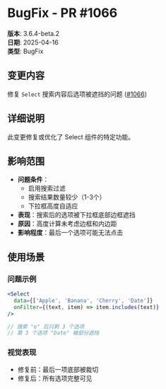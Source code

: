 # BugFix - PR #1066

**版本**: 3.6.4-beta.2  
**日期**: 2025-04-16  
**类型**: BugFix  

## 变更内容

修复 `Select` 搜索内容后选项被遮挡的问题 ([#1066](https://github.com/sheinsight/shineout-next/pull/1066))

## 详细说明

此变更修复或优化了 Select 组件的特定功能。

## 影响范围

- **问题条件**：
  - 启用搜索过滤
  - 搜索结果数量较少（1-3个）
  - 下拉框高度自适应
- **表现**：搜索后的选项被下拉框底部边框遮挡
- **原因**：高度计算未考虑边框和内边距
- **影响程度**：最后一个选项可能无法点击
## 使用场景

### 问题示例
```jsx
<Select
  data={['Apple', 'Banana', 'Cherry', 'Date']}
  onFilter={(text, item) => item.includes(text)}
/>

// 搜索 "e" 后只剩 3 个选项
// 第 3 个选项 "Date" 被部分遮挡
```

### 视觉表现
- 修复前：最后一项底部被裁切
- 修复后：所有选项完整可见